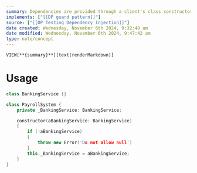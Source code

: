 ```yaml
---
summary: Dependencies are provided through a client's class constructor, meaning you cannot create a new instance of the class without passing in a variable of the type required by the constructor. Make sure to avoid the possibility of passing in a null parameter.
implements: ["[[DP guard pattern]]"]
source: ["[[DP Testing Dependency Injection]]"]
date created: Wednesday, November 6th 2024, 9:32:48 am
date modified: Wednesday, November 6th 2024, 9:47:42 am
type: note/concept
---
```

`VIEW[**{summary}**][text(renderMarkdown)]`

# Usage
```cpp
class BankingService {}

class PayrollSystem {
	private _BankingService: BankingService;

	constructor(aBankingService: BankingService)
	{
		if (!aBankingService)
		{
			throw new Error('Do not allow null')
		}
		this._BankingService = aBankingService;
	}
}
```
